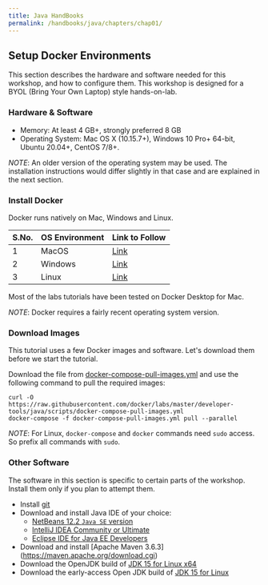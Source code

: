 ```yaml
---
title: Java HandBooks
permalink: /handbooks/java/chapters/chap01/
---
```



## Setup Docker Environments

This section describes the hardware and software needed for this workshop, and how to configure them.
This workshop is designed for a BYOL (Bring Your Own Laptop) style hands-on-lab.

### Hardware & Software

- Memory: At least 4 GB+, strongly preferred 8 GB
- Operating System: Mac OS X (10.15.7+), Windows 10 Pro+ 64-bit, Ubuntu 20.04+, CentOS 7/8+.

_NOTE_: An older version of the operating system may be used.
The installation instructions would differ slightly in that case and are explained in the next section.



### Install Docker

Docker runs natively on Mac, Windows and Linux.


S.No. | OS Environment | Link to Follow | 
:------------ | :-------------| :-------------|
1 | MacOS |  [Link](https://www.docker.com/products/docker-desktop)  |
2 | Windows |  [Link](https://www.docker.com/products/docker-desktop)  |
3 | Linux |  [Link](https://hub.docker.com/search?q=&type=edition&offering=community&operating_system=linux)  |

Most of the labs tutorials have been tested on Docker Desktop for Mac.

_NOTE_: Docker requires a fairly recent operating system version.



### Download Images

This tutorial uses a few Docker images and software.
Let's download them before we start the tutorial.

Download the file from [docker-compose-pull-images.yml](https://raw.githubusercontent.com/docker/labs/master/developer-tools/java/scripts/docker-compose-pull-images.yml) and use the following command to pull the required images:

```
curl -O https://raw.githubusercontent.com/docker/labs/master/developer-tools/java/scripts/docker-compose-pull-images.yml
docker-compose -f docker-compose-pull-images.yml pull --parallel
```

_NOTE_: For Linux, `docker-compose` and `docker` commands need `sudo` access.
So prefix all commands with `sudo`.

### Other Software

The software in this section is specific to certain parts of the workshop.
Install them only if you plan to attempt them.

- Install [git](https://git-scm.com/)
- Download and install Java IDE of your choice:
   - [NetBeans 12.2 `Java SE` version](https://netbeans.apache.org/download/index.html)
   - [IntelliJ IDEA Community or Ultimate](https://www.jetbrains.com/idea/download/#section=mac)
   - [Eclipse IDE for Java EE Developers](https://www.eclipse.org/downloads/packages/)
- Download and install [Apache Maven 3.6.3] (https://maven.apache.org/download.cgi)
- Download the OpenJDK build of [JDK 15 for Linux x64](https://download.java.net/java/GA/jdk15.0.1/51f4f36ad4ef43e39d0dfdbaf6549e32/9/GPL/openjdk-15.0.1_linux-x64_bin.tar.gz)
- Download the early-access Open JDK build of [JDK 15 for Linux](https://download.java.net/java/early_access/jdk17/5/GPL/openjdk-17-ea+5_linux-x64_bin.tar.gz)
